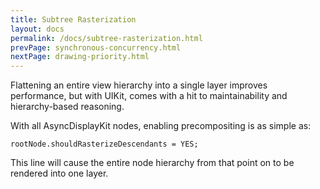 ```yaml
---
title: Subtree Rasterization
layout: docs
permalink: /docs/subtree-rasterization.html
prevPage: synchronous-concurrency.html
nextPage: drawing-priority.html
---
```


Flattening an entire view hierarchy into a single layer improves performance, but with UIKit, comes with a hit to maintainability and hierarchy-based reasoning. 

With all AsyncDisplayKit nodes, enabling precompositing is as simple as:

```
rootNode.shouldRasterizeDescendants = YES;
```

This line will cause the entire node hierarchy from that point on to be rendered into one layer.